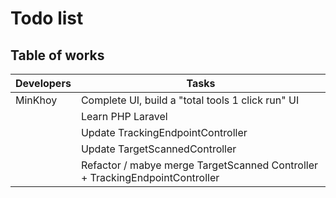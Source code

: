 # Todo list
## Table of works
| Developers  | Tasks       |
| ----------- | ----------- |
| MinKhoy     | Complete UI, build a "total tools 1 click run" UI |
|    | Learn PHP Laravel |
|    | Update TrackingEndpointController |
|    | Update TargetScannedController |
|    | Refactor / mabye merge TargetScanned Controller + TrackingEndpointController |

